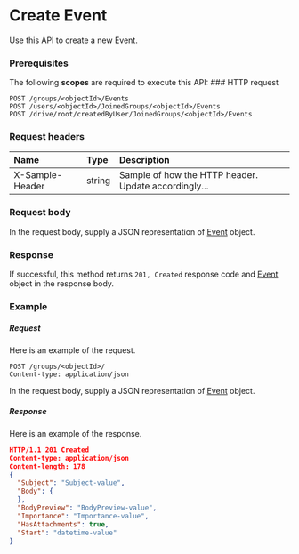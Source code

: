 # Create Event

Use this API to create a new Event.
### Prerequisites
The following **scopes** are required to execute this API: ### HTTP request
<!-- { "blockType": "ignored" } -->
```http
POST /groups/<objectId>/Events
POST /users/<objectId>/JoinedGroups/<objectId>/Events
POST /drive/root/createdByUser/JoinedGroups/<objectId>/Events

```
### Request headers
| Name       | Type | Description|
|:---------------|:--------|:----------|
| X-Sample-Header  | string  | Sample of how the HTTP header. Update accordingly...|

### Request body
In the request body, supply a JSON representation of [Event](../resources/event.md) object.


### Response
If successful, this method returns `201, Created` response code and [Event](../resources/event.md) object in the response body.

### Example
##### Request
Here is an example of the request.
<!-- {
  "blockType": "request",
  "name": "create_event_from_group"
}-->
```http
POST /groups/<objectId>/
Content-type: application/json
```
In the request body, supply a JSON representation of [Event](../resources/event.md) object.
##### Response
Here is an example of the response.
<!-- {
  "blockType": "response",
  "truncated": false,
  "@odata.type": "event"
} -->
```json
HTTP/1.1 201 Created
Content-type: application/json
Content-length: 178
{
  "Subject": "Subject-value",
  "Body": {
  },
  "BodyPreview": "BodyPreview-value",
  "Importance": "Importance-value",
  "HasAttachments": true,
  "Start": "datetime-value"
}
```

<!-- uuid: 798e8f8a-18c2-4e4c-a2f9-5ac84906e718
2015-10-14 23:39:34 UTC -->
<!-- {
  "type": "#page.annotation",
  "description": "Create Event",
  "keywords": "",
  "section": "documentation",
  "tocPath": ""
}-->